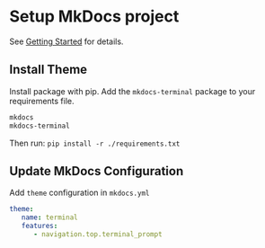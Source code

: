 
# Setup MkDocs project
See [Getting Started](https://www.mkdocs.org/getting-started/) for details.

## Install Theme
Install package with pip.  Add the `mkdocs-terminal` package to your requirements file.

```requirements.txt
mkdocs
mkdocs-terminal
```
Then run:  `pip install -r ./requirements.txt`

## Update MkDocs Configuration
Add `theme` configuration in `mkdocs.yml`
   
```mkdocs.yml
theme:
   name: terminal
   features:
      - navigation.top.terminal_prompt
```